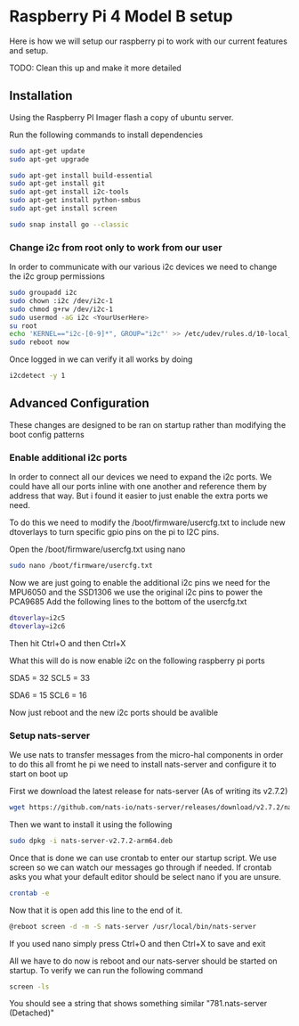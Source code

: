 # Raspberry Pi 4 Model B setup

Here is how we will setup our raspberry pi to work with our current features and setup.

TODO: Clean this up and make it more detailed


## Installation

Using the Raspberry PI Imager flash a copy of ubuntu server.

Run the following commands to install dependencies

```bash
sudo apt-get update
sudo apt-get upgrade

sudo apt-get install build-essential
sudo apt-get install git
sudo apt-get install i2c-tools
sudo apt-get install python-smbus
sudo apt-get install screen

sudo snap install go --classic
```

### Change i2c from root only to work from our user

In order to communicate with our various i2c devices we need to change the i2c group permissions

```bash
sudo groupadd i2c
sudo chown :i2c /dev/i2c-1
sudo chmod g+rw /dev/i2c-1
sudo usermod -aG i2c <YourUserHere>
su root
echo 'KERNEL=="i2c-[0-9]*", GROUP="i2c"' >> /etc/udev/rules.d/10-local_i2c_group.rules
sudo reboot now
```

Once logged in we can verify it all works by doing

```bash
i2cdetect -y 1
```

## Advanced Configuration

These changes are designed to be ran on startup rather than modifying the boot config patterns

### Enable additional i2c ports

In order to connect all our devices we need to expand the i2c ports. We could have all our ports inline with one another and reference them by address that way.
But i found it easier to just enable the extra ports we need.

To do this we need to modify the /boot/firmware/usercfg.txt to include new dtoverlays to turn specific gpio pins on the pi to I2C pins.

Open the /boot/firmware/usercfg.txt using nano

```bash
sudo nano /boot/firmware/usercfg.txt
```

Now we are just going to enable the additional i2c pins we need for the MPU6050 and the SSD1306 we use the original i2c pins to power the PCA9685
Add the following lines to the bottom of the usercfg.txt

```bash
dtoverlay=i2c5
dtoverlay=i2c6
```

Then hit Ctrl+O and then Ctrl+X

What this will do is now enable i2c on the following raspberry pi ports

SDA5 = 32
SCL5 = 33

SDA6 = 15
SCL6 = 16


Now just reboot and the new i2c ports should be avalible

### Setup nats-server

We use nats to transfer messages from the micro-hal components in order to do this all fromt he pi we need to install nats-server and configure it to start on boot up


First we download the latest release for nats-server (As of writing its v2.7.2)

```bash
wget https://github.com/nats-io/nats-server/releases/download/v2.7.2/nats-server-v2.7.2-arm64.deb
```

Then we want to install it using the following

```bash
sudo dpkg -i nats-server-v2.7.2-arm64.deb
```

Once that is done we can use crontab to enter our startup script. We use screen so we can watch our messages go through if needed.
If crontab asks you what your default editor should be select nano if you are unsure.

```bash
crontab -e
```

Now that it is open add this line to the end of it.

```bash
@reboot screen -d -m -S nats-server /usr/local/bin/nats-server
```

If you used nano simply press Ctrl+O and then Ctrl+X to save and exit


All we have to do now is reboot and our nats-server should be started on startup. To verify we can run the following command

```bash
screen -ls
```

You should see a string that shows something similar "781.nats-server (Detached)"

